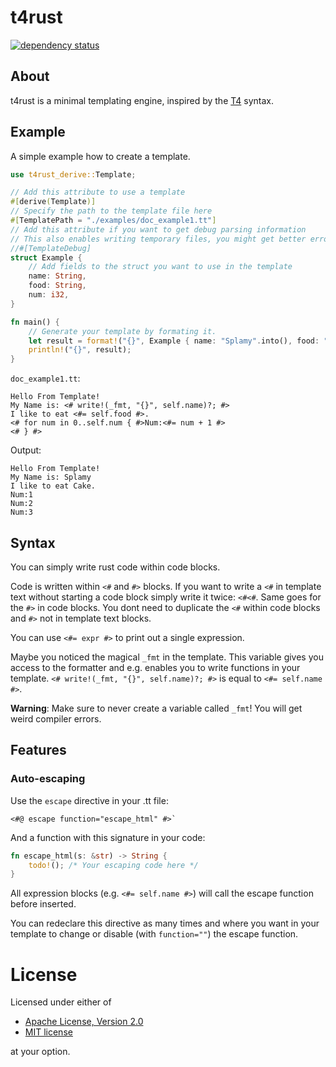 ﻿# t4rust

[![dependency status](https://deps.rs/repo/github/ReSpeak/t4rust/status.svg)](https://deps.rs/repo/github/ReSpeak/t4rust)

## About
t4rust is a minimal templating engine, inspired by the [T4](https://docs.microsoft.com/en-us/visualstudio/modeling/code-generation-and-t4-text-templates) syntax.

## Example
A simple example how to create a template.

```rust
use t4rust_derive::Template;

// Add this attribute to use a template
#[derive(Template)]
// Specify the path to the template file here
#[TemplatePath = "./examples/doc_example1.tt"]
// Add this attribute if you want to get debug parsing information
// This also enables writing temporary files, you might get better error messages.
//#[TemplateDebug]
struct Example {
    // Add fields to the struct you want to use in the template
    name: String,
    food: String,
    num: i32,
}

fn main() {
    // Generate your template by formating it.
    let result = format!("{}", Example { name: "Splamy".into(), food: "Cake".into(), num: 3 });
    println!("{}", result);
}
```

`doc_example1.tt`:
```
Hello From Template!
My Name is: <# write!(_fmt, "{}", self.name)?; #>
I like to eat <#= self.food #>.
<# for num in 0..self.num { #>Num:<#= num + 1 #>
<# } #>
```

Output:
```
Hello From Template!
My Name is: Splamy
I like to eat Cake.
Num:1
Num:2
Num:3
```

## Syntax

You can simply write rust code within code blocks.

Code is written within `<#` and `#>` blocks.
If you want to write a `<#` in template text without starting a code block
simply write it twice: `<#<#`. Same goes for the `#>` in code blocks.
You dont need to duplicate the `<#` within code blocks and `#>` not in
template text blocks.

You can use `<#= expr #>` to print out a single expression.

Maybe you noticed the magical `_fmt` in the template. This variable gives you
access to the formatter and e.g. enables you to write functions in your
template. `<# write!(_fmt, "{}", self.name)?; #>` is equal to `<#= self.name #>`.

**Warning**: Make sure to never create a variable called `_fmt`! You will get
weird compiler errors.

## Features

### Auto-escaping

Use the `escape` directive in your .tt file:
```
<#@ escape function="escape_html" #>`
```

And a function with this signature in your code:
```rust
fn escape_html(s: &str) -> String {
    todo!(); /* Your escaping code here */
}
```

All expression blocks (e.g. `<#= self.name #>`) will call the escape
function before inserted.

You can redeclare this directive as many times and where you want in your
template to change or disable (with `function=""`) the escape function.

# License
Licensed under either of

 * [Apache License, Version 2.0](LICENSE-APACHE)
 * [MIT license](LICENSE-MIT)

at your option.
